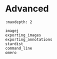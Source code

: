 # Advanced

```{toctree}
:maxdepth: 2

imagej
exporting_images
exporting_annotations
stardist
command_line
omero
```
